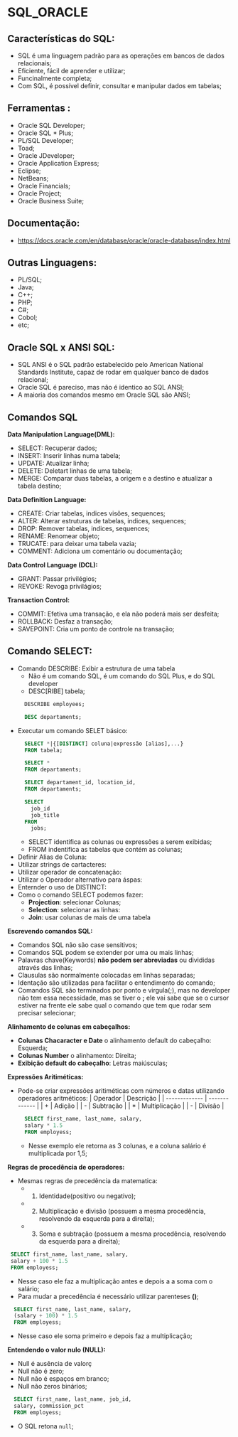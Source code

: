 # SQL_ORACLE

## Características do SQL:
  - SQL é uma linguagem padrão para as operações em bancos de dados relacionais;
  - Eficiente, fácil de aprender e utilizar;
  - Funcinalmente completa;
  - Com SQL, é possível definir, consultar e manipular dados em tabelas;

## Ferramentas :
  - Oracle SQL Developer;
  - Oracle SQL * Plus;
  - PL/SQL Developer;
  - Toad;
  - Oracle JDeveloper;
  - Oracle Application Express;
  - Eclipse;
  - NetBeans;
  - Oracle Financials;
  - Oracle Project;
  - Oracle Business Suite;

## Documentação:
  - https://docs.oracle.com/en/database/oracle/oracle-database/index.html

## Outras Linguagens:
  - PL/SQL;
  - Java;
  - C++;
  - PHP;
  - C#;
  - Cobol;
  - etc;

## Oracle SQL x ANSI SQL:
  - SQL ANSI é o SQL padrão estabelecido pelo American National Standards Institute, capaz de rodar em qualquer banco de dados relacional;
  - Oracle SQL é pareciso, mas não é identico ao SQL ANSI;
  - A maioria dos comandos mesmo em Oracle SQL são ANSI;

## Comandos SQL
  **Data Manipulation Language(DML):**
  - SELECT: Recuperar dados;
  - INSERT: Inserir linhas numa tabela;
  - UPDATE: Atualizar linha;
  - DELETE: Deletart linhas de uma tabela;
  - MERGE: Comparar duas tabelas, a origem e a destino e atualizar a tabela destino;

  **Data Definition Language:**
  - CREATE: Criar tabelas, indices visões, sequences;
  - ALTER: Alterar estruturas de tabelas, indices, sequences;
  - DROP: Remover tabelas, indices, sequences;
  - RENAME: Renomear objeto;
  - TRUCATE: para deixar uma tabela vazia;
  - COMMENT: Adiciona um comentário ou documentação;

  **Data Control Language (DCL):**
  - GRANT: Passar privilégios;
  - REVOKE: Revoga privilágios;

  **Transaction Control:**
  - COMMIT: Efetiva uma transação, e ela não poderá mais ser desfeita;
  - ROLLBACK: Desfaz a transação;
  - SAVEPOINT: Cria um ponto de controle na transação;

## Comando SELECT:
  - Comando DESCRIBE: Exibir a estrutura de uma tabela
    - Não é um comando SQL, é um comando do SQL Plus, e do SQL developer
    - DESC[RIBE] tabela;
    ~~~SQL
      DESCRIBE employees;

      DESC departaments;
    ~~~
  - Executar um comando SELET básico:
    ~~~SQL
      SELECT *|{[DISTINCT] coluna|expressão [alias],...}
      FROM tabela;

      SELECT *
      FROM departaments;

      SELECT departament_id, location_id,
      FROM departaments;

      SELECT
        job_id
        job_title
      FROM
        jobs;
    ~~~
    - SELECT identifica as colunas ou expressões a serem exibidas;
    - FROM indentifica as tabelas que contém as colunas;
  - Definir Alias de Coluna:
  - Utilizar strings de cartacteres:
  - Utilizar operador de concatenação:
  - Utilizar o Operador alternativo para áspas:
  - Enternder o uso de DISTINCT:
  - Como o comando SELECT podemos fazer:
    - **Projection**: selecionar Colunas;
    - **Selection**: selecionar as linhas:
    - **Join**: usar colunas de mais de uma tabela
 
  **Escrevendo comandos SQL:**
  - Comandos SQL não são case sensitivos;
  - Comandos SQL podem se extender por uma ou mais linhas;
  - Palavras chave(Keywords) **não podem ser abreviadas** ou divididas através das linhas;
  - Clausulas são normalmente colocadas em linhas separadas;
  - Identação são utilizadas para facilitar o entendimento do comando;
  - Comandos SQL são terminados por ponto e virgula(;), mas no developer não tem essa necessidade, mas se tiver o **;** ele vai sabe que se o cursor estiver na frente ele sabe qual o comando que tem que rodar sem precisar selecionar;

  **Alinhamento de colunas em cabeçalhos:**
  - **Colunas Chacaracter e Date** o alinhamento default do cabeçalho: Esquerda;
  - **Colunas Number** o alinhamento: Direita;
  - **Exibição default do cabeçalho**: Letras maiúsculas;

  **Expressões Aritiméticas:**
  - Pode-se criar expressões aritiméticas com números e datas utilizando operadores aritméticos:
    | Operador  | Descrição |
    | ------------- | ------------- |
    | + | Adição  |
    | - | Subtração  |
    | * | Multiplicação  |
    | - | Divisão  |
    ~~~SQL
      SELECT first_name, last_name, salary,
      salary * 1.5
      FROM employess;
    ~~~
    - Nesse exemplo ele retorna as 3 colunas, e a coluna salário é multiplicada por 1,5;
   
  **Regras de procedência de operadores:**
  - Mesmas regras de precedência da matematica:
    - 1. Identidade(positivo ou negativo);
    - 2. Multiplicação e divisão (possuem a mesma procedência, resolvendo da esquerda para a direita);
    - 3. Soma e subtração (possuem a mesma procedência, resolvendo da esquerda para a direita);
   ~~~SQL
    SELECT first_name, last_name, salary,
    salary + 100 * 1.5
    FROM employess;
  ~~~
  - Nesse caso ele faz a multiplicação antes e depois a a soma com o salário;
  - Para mudar a precedência é necessário utilizar parenteses **()**;
  ~~~SQL
    SELECT first_name, last_name, salary,
    (salary + 100) * 1.5
    FROM employess;
  ~~~
  - Nesse caso ele soma primeiro e depois faz a multiplicação;

**Entendendo o valor nulo (NULL):**
  - Null é ausência de valorç
  - Null não é zero;
  - Null não é espaços em branco;
  - Null não zeros binários;
  ~~~SQL
    SELECT first_name, last_name, job_id,
    salary, commission_pct
    FROM employess;
  ~~~
  - O SQL retona ```null```;
